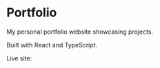 # Portfolio

My personal portfolio website showcasing projects.

Built with React and TypeScript.

Live site: 
